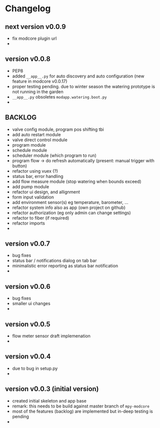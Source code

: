 
# Changelog

## next version v0.0.9

- fix modcore plugin url
- 


## version v0.0.8

- PEP8
- added `__app__.py` for auto discovery and auto configuration (new feature in modcore v0.0.17)
- proper testing pending. due to winter season the watering prototype is not running in the garden 
- `__app__.py` obsoletes `modapp.watering.boot.py`
- 


## BACKLOG

- valve config module, program pos shifting tbi
- add auto restart module
- valve direct control module
- program module
- schedule module
- scheduler module (which program to run)
- program flow -> do refresh automatically (present: manual trigger with button)
- refactor using vuex (?)
- status bar, error handling
- add flow measure module (stop watering when bounds exceed)
- add pump module
- refactor ui design, and allignment
- form input validation
- add environment sensor(s) eg temperature, barometer, ...
- refactor system info also as app (own project on github)
- refactor authorization (eg only admin can change settings)
- refactor to fiber (if required)
- refactor imports
- 


## version v0.0.7

- bug fixes
- status bar / notifications dialog on tab bar
- minimalistic error reporting as status bar notification
- 

## version v0.0.6

- bug fixes
- smaller ui changes
- 


## version v0.0.5

- flow meter sensor draft implemenation 
-


## version v0.0.4

- due to bug in setup.py
- 


## version v0.0.3 (initial version)

- created initial skeleton and app base
- remark: this needs to be build against master branch of `mpy-modcore`
- most of the features (backlog) are implemented but in-deep testing is pending
- 

